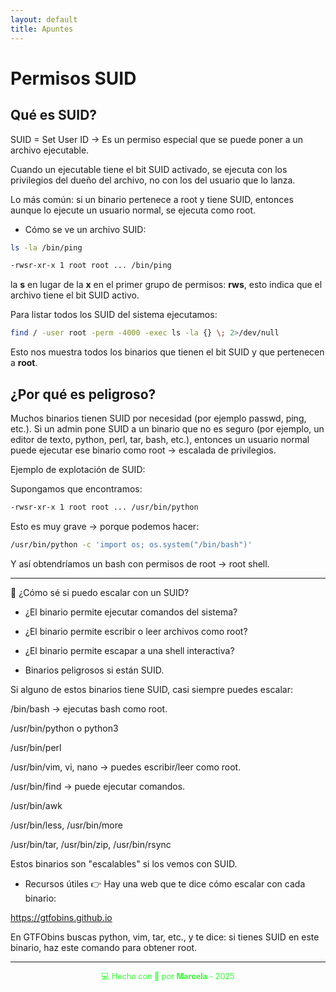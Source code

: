 ```yaml
---
layout: default
title: Apuntes
---
```


# Permisos SUID

## Qué es SUID?

SUID = Set User ID → Es un permiso especial que se puede poner a un archivo ejecutable.

Cuando un ejecutable tiene el bit SUID activado, se ejecuta con los privilegios del dueño del archivo, no con los del usuario que lo lanza.

Lo más común: si un binario pertenece a root y tiene SUID, entonces aunque lo ejecute un usuario normal, se ejecuta como root.

- Cómo se ve un archivo SUID:

```bash
ls -la /bin/ping
```

```bash
-rwsr-xr-x 1 root root ... /bin/ping
```

la **s** en lugar de la **x** en el primer grupo de permisos: **rws**, esto indica que el archivo tiene el bit SUID activo.

Para listar todos los SUID del sistema ejecutamos:

```bash
find / -user root -perm -4000 -exec ls -la {} \; 2>/dev/null
```

Esto nos muestra todos los binarios que tienen el bit SUID y que pertenecen a **root**.

## ¿Por qué es peligroso?

Muchos binarios tienen SUID por necesidad (por ejemplo passwd, ping, etc.).
Si un admin pone SUID a un binario que no es seguro (por ejemplo, un editor de texto, python, perl, tar, bash, etc.), entonces un usuario normal puede ejecutar ese binario como root → escalada de privilegios.

Ejemplo de explotación de SUID:

Supongamos que encontramos:

```bash
-rwsr-xr-x 1 root root ... /usr/bin/python
```

Esto es muy grave -> porque podemos hacer:

```bash
/usr/bin/python -c 'import os; os.system("/bin/bash")'
```

Y así obtendríamos un bash con permisos de root -> root shell.

---

🔸 ¿Cómo sé si puedo escalar con un SUID?

- ¿El binario permite ejecutar comandos del sistema?
- ¿El binario permite escribir o leer archivos como root?
- ¿El binario permite escapar a una shell interactiva?

- Binarios peligrosos si están SUID.


Si alguno de estos binarios tiene SUID, casi siempre puedes escalar:

/bin/bash → ejecutas bash como root.

/usr/bin/python o python3

/usr/bin/perl

/usr/bin/vim, vi, nano → puedes escribir/leer como root.

/usr/bin/find → puede ejecutar comandos.

/usr/bin/awk

/usr/bin/less, /usr/bin/more

/usr/bin/tar, /usr/bin/zip, /usr/bin/rsync

Estos binarios son "escalables" si los vemos con SUID.

- Recursos útiles
👉 Hay una web que te dice cómo escalar con cada binario:

https://gtfobins.github.io

En GTFObins buscas python, vim, tar, etc., y te dice: si tienes SUID en este binario, haz este comando para obtener root.

---

<div style="text-align:center; font-size: 0.9em; margint-top: 40px; color: #33ff33;">
    💻 Hecho con 💚 por <strong>Marcela</strong> - 2025
</div>